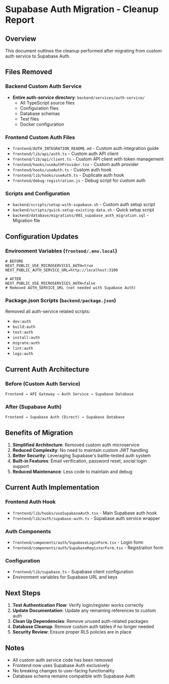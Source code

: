 # Supabase Auth Migration - Cleanup Report

## Overview
This document outlines the cleanup performed after migrating from custom auth service to Supabase Auth.

## Files Removed

### Backend Custom Auth Service
- **Entire auth-service directory**: `backend/services/auth-service/`
  - All TypeScript source files
  - Configuration files
  - Database schemas
  - Test files
  - Docker configuration

### Frontend Custom Auth Files
- `frontend/AUTH_INTEGRATION_README.md` - Custom auth integration guide
- `frontend/lib/api/auth.ts` - Custom auth API client
- `frontend/lib/api/client.ts` - Custom API client with token management
- `frontend/hooks/useAuthProvider.tsx` - Custom auth provider
- `frontend/hooks/useAuth.ts` - Custom auth hook
- `frontend/lib/hooks/useAuth.ts` - Duplicate auth hook
- `frontend/debug-registration.js` - Debug script for custom auth

### Scripts and Configuration
- `backend/scripts/setup-with-supabase.sh` - Custom auth setup script
- `backend/scripts/quick-setup-existing-data.sh` - Quick setup script
- `backend/database/migrations/001_supabase_auth_migration.sql` - Migration file

## Configuration Updates

### Environment Variables (`frontend/.env.local`)
```env
# BEFORE
NEXT_PUBLIC_USE_MICROSERVICES_AUTH=true
NEXT_PUBLIC_AUTH_SERVICE_URL=http://localhost:3100

# AFTER  
NEXT_PUBLIC_USE_MICROSERVICES_AUTH=false
# Removed AUTH_SERVICE_URL (not needed with Supabase Auth)
```

### Package.json Scripts (`backend/package.json`)
Removed all auth-service related scripts:
- `dev:auth`
- `build:auth`
- `test:auth`
- `install:auth`
- `migrate:auth`
- `lint:auth`
- `logs:auth`

## Current Auth Architecture

### Before (Custom Auth Service)
```
Frontend → API Gateway → Auth Service → Supabase Database
```

### After (Supabase Auth)
```
Frontend → Supabase Auth (Direct) → Supabase Database
```

## Benefits of Migration

1. **Simplified Architecture**: Removed custom auth microservice
2. **Reduced Complexity**: No need to maintain custom JWT handling
3. **Better Security**: Leveraging Supabase's battle-tested auth system
4. **Built-in Features**: Email verification, password reset, social login support
5. **Reduced Maintenance**: Less code to maintain and debug

## Current Auth Implementation

### Frontend Auth Hook
- `frontend/lib/hooks/useSupabaseAuth.tsx` - Main Supabase auth hook
- `frontend/lib/auth/supabase-auth.ts` - Supabase auth service wrapper

### Auth Components
- `frontend/components/auth/SupabaseLoginForm.tsx` - Login form
- `frontend/components/auth/SupabaseRegisterForm.tsx` - Registration form

### Configuration
- `frontend/lib/supabase.ts` - Supabase client configuration
- Environment variables for Supabase URL and keys

## Next Steps

1. **Test Authentication Flow**: Verify login/register works correctly
2. **Update Documentation**: Update any remaining references to custom auth
3. **Clean Up Dependencies**: Remove unused auth-related packages
4. **Database Cleanup**: Remove custom auth tables if no longer needed
5. **Security Review**: Ensure proper RLS policies are in place

## Notes

- All custom auth service code has been removed
- Frontend now uses Supabase Auth exclusively
- No breaking changes to user-facing functionality
- Database schema remains compatible with Supabase Auth
